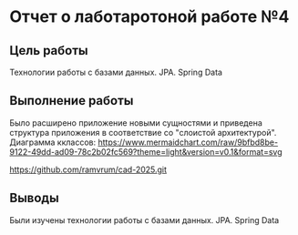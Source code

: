 # Отчет о лаботаротоной работе №4

## Цель работы

Технологии работы с базами данных. JPA. Spring Data

## Выполнение работы

Было расширено приложение новыми сущностями и приведена структура приложения в соответствие со "слоистой архитектурой".
Диаграмма кклассов: https://www.mermaidchart.com/raw/9bfbd8be-9122-49dd-ad09-78c2b02fc569?theme=light&version=v0.1&format=svg

https://github.com/ramvrum/cad-2025.git

## Выводы

Были изучены технологии работы с базами данных. JPA. Spring Data
